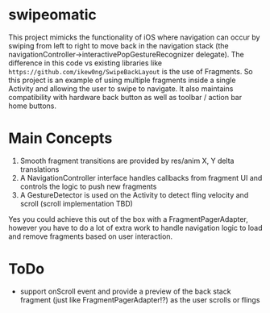 # swipeomatic
This project mimicks the functionality of iOS where navigation can occur by swiping from left to right to move back in the navigation stack (the navigationController->interactivePopGestureRecognizer delegate). The difference in this code vs existing libraries like `https://github.com/ikew0ng/SwipeBackLayout` is the use of Fragments. So this project is an example of using multiple fragments inside a single Activity and allowing the user to swipe to navigate. It also maintains compatibility with hardware back button as well as toolbar / action bar home buttons.

# Main Concepts
1. Smooth fragment transitions are provided by res/anim X, Y delta translations
2. A NavigationController interface handles callbacks from fragment UI and controls the logic to push new fragments
3. A GestureDetector is used on the Activity to detect fling velocity and scroll (scroll implementation TBD)


Yes you could achieve this out of the box with a FragmentPagerAdapter, however you have to do a lot of extra work to handle navigation logic to load and remove fragments based on user interaction.

# ToDo
- support onScroll event and provide a preview of the back stack fragment (just like FragmentPagerAdapter!?) as the user scrolls or flings


